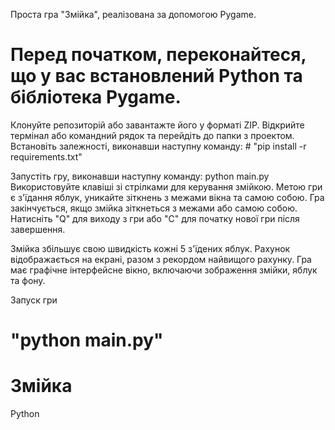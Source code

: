 Проста гра "Змійка", реалізована за допомогою Pygame.
# Перед початком, переконайтеся, що у вас встановлений Python та бібліотека Pygame.

Клонуйте репозиторій або завантажте його у форматі ZIP.
Відкрийте термінал або командний рядок та перейдіть до папки з проектом.
Встановіть залежності, виконавши наступну команду: # "pip install -r requirements.txt"

Запустіть гру, виконавши наступну команду: python main.py
Використовуйте клавіші зі стрілками для керування змійкою.
Метою гри є з'їдання яблук, уникайте зіткнень з межами вікна та самою собою.
Гра закінчується, якщо змійка зіткнеться з межами або самою собою.
Натисніть "Q" для виходу з гри або "C" для початку нової гри після завершення.

Змійка збільшує свою швидкість кожні 5 з'їдених яблук.
Рахунок відображається на екрані, разом з рекордом найвищого рахунку.
Гра має графічне інтерфейсне вікно, включаючи зображення змійки, яблук та фону.

Запуск гри
# "python main.py"

#  Змійка
Python
